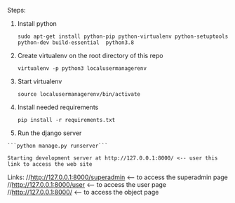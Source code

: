 Steps:

1. Install python
 
    ```sudo apt-get install python-pip python-virtualenv python-setuptools python-dev build-essential  python3.8```
  
 2. Create virtualenv on the root directory of this repo
 
    ```virtualenv -p python3 localusermanagerenv```
   
 3. Start virtualenv
 
    ```source localusermanagerenv/bin/activate```
   
 4. Install needed requirements
 
    ```pip install -r requirements.txt```
    
  5. Run the django server
   
    ```python manage.py runserver```
    
    Starting development server at http://127.0.0.1:8000/ <-- user this link to access the web site
    
Links:
//http://127.0.0.1:8000/superadmin <-- to access the superadmin page
//http://127.0.0.1:8000/user <-- to access the user page
//http://127.0.0.1:8000/ <-- to access the object page

